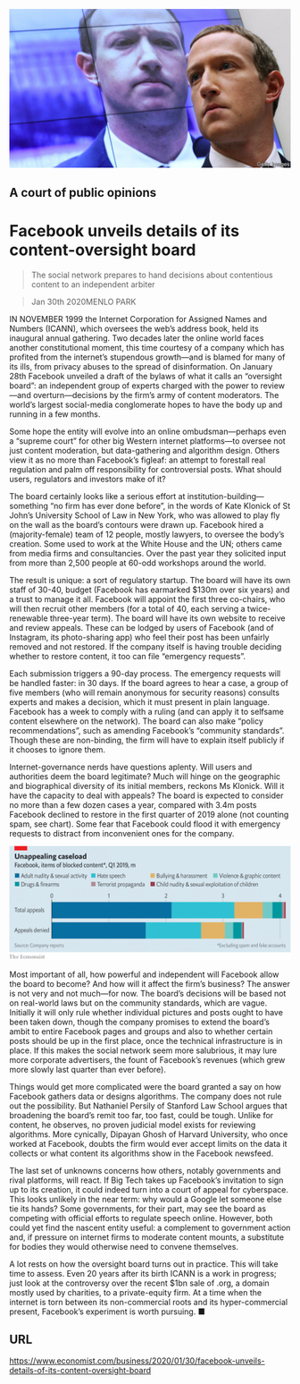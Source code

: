 ![](./images/20200201_WBP502.jpg)

## A court of public opinions

# Facebook unveils details of its content-oversight board

> The social network prepares to hand decisions about contentious content to an independent arbiter

> Jan 30th 2020MENLO PARK

IN NOVEMBER 1999 the Internet Corporation for Assigned Names and Numbers (ICANN), which oversees the web’s address book, held its inaugural annual gathering. Two decades later the online world faces another constitutional moment, this time courtesy of a company which has profited from the internet’s stupendous growth—and is blamed for many of its ills, from privacy abuses to the spread of disinformation. On January 28th Facebook unveiled a draft of the bylaws of what it calls an “oversight board”: an independent group of experts charged with the power to review—and overturn—decisions by the firm’s army of content moderators. The world’s largest social-media conglomerate hopes to have the body up and running in a few months.

Some hope the entity will evolve into an online ombudsman—perhaps even a “supreme court” for other big Western internet platforms—to oversee not just content moderation, but data-gathering and algorithm design. Others view it as no more than Facebook’s figleaf: an attempt to forestall real regulation and palm off responsibility for controversial posts. What should users, regulators and investors make of it?

The board certainly looks like a serious effort at institution-building—something “no firm has ever done before”, in the words of Kate Klonick of St John’s University School of Law in New York, who was allowed to play fly on the wall as the board’s contours were drawn up. Facebook hired a (majority-female) team of 12 people, mostly lawyers, to oversee the body’s creation. Some used to work at the White House and the UN; others came from media firms and consultancies. Over the past year they solicited input from more than 2,500 people at 60-odd workshops around the world.

The result is unique: a sort of regulatory startup. The board will have its own staff of 30-40, budget (Facebook has earmarked $130m over six years) and a trust to manage it all. Facebook will appoint the first three co-chairs, who will then recruit other members (for a total of 40, each serving a twice-renewable three-year term). The board will have its own website to receive and review appeals. These can be lodged by users of Facebook (and of Instagram, its photo-sharing app) who feel their post has been unfairly removed and not restored. If the company itself is having trouble deciding whether to restore content, it too can file “emergency requests”.

Each submission triggers a 90-day process. The emergency requests will be handled faster: in 30 days. If the board agrees to hear a case, a group of five members (who will remain anonymous for security reasons) consults experts and makes a decision, which it must present in plain language. Facebook has a week to comply with a ruling (and can apply it to selfsame content elsewhere on the network). The board can also make “policy recommendations”, such as amending Facebook’s “community standards”. Though these are non-binding, the firm will have to explain itself publicly if it chooses to ignore them.

Internet-governance nerds have questions aplenty. Will users and authorities deem the board legitimate? Much will hinge on the geographic and biographical diversity of its initial members, reckons Ms Klonick. Will it have the capacity to deal with appeals? The board is expected to consider no more than a few dozen cases a year, compared with 3.4m posts Facebook declined to restore in the first quarter of 2019 alone (not counting spam, see chart). Some fear that Facebook could flood it with emergency requests to distract from inconvenient ones for the company.

![](./images/20200201_WBC308.png)

Most important of all, how powerful and independent will Facebook allow the board to become? And how will it affect the firm’s business? The answer is not very and not much—for now. The board’s decisions will be based not on real-world laws but on the community standards, which are vague. Initially it will only rule whether individual pictures and posts ought to have been taken down, though the company promises to extend the board’s ambit to entire Facebook pages and groups and also to whether certain posts should be up in the first place, once the technical infrastructure is in place. If this makes the social network seem more salubrious, it may lure more corporate advertisers, the fount of Facebook’s revenues (which grew more slowly last quarter than ever before).

Things would get more complicated were the board granted a say on how Facebook gathers data or designs algorithms. The company does not rule out the possibility. But Nathaniel Persily of Stanford Law School argues that broadening the board’s remit too far, too fast, could be tough. Unlike for content, he observes, no proven judicial model exists for reviewing algorithms. More cynically, Dipayan Ghosh of Harvard University, who once worked at Facebook, doubts the firm would ever accept limits on the data it collects or what content its algorithms show in the Facebook newsfeed.

The last set of unknowns concerns how others, notably governments and rival platforms, will react. If Big Tech takes up Facebook’s invitation to sign up to its creation, it could indeed turn into a court of appeal for cyberspace. This looks unlikely in the near term: why would a Google let someone else tie its hands? Some governments, for their part, may see the board as competing with official efforts to regulate speech online. However, both could yet find the nascent entity useful: a complement to government action and, if pressure on internet firms to moderate content mounts, a substitute for bodies they would otherwise need to convene themselves.

A lot rests on how the oversight board turns out in practice. This will take time to assess. Even 20 years after its birth ICANN is a work in progress; just look at the controversy over the recent $1bn sale of .org, a domain mostly used by charities, to a private-equity firm. At a time when the internet is torn between its non-commercial roots and its hyper-commercial present, Facebook’s experiment is worth pursuing. ■

## URL

https://www.economist.com/business/2020/01/30/facebook-unveils-details-of-its-content-oversight-board

